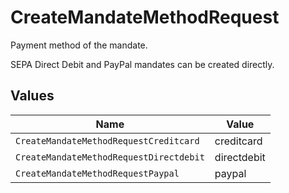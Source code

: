 # CreateMandateMethodRequest

Payment method of the mandate.

SEPA Direct Debit and PayPal mandates can be created directly.


## Values

| Name                                    | Value                                   |
| --------------------------------------- | --------------------------------------- |
| `CreateMandateMethodRequestCreditcard`  | creditcard                              |
| `CreateMandateMethodRequestDirectdebit` | directdebit                             |
| `CreateMandateMethodRequestPaypal`      | paypal                                  |